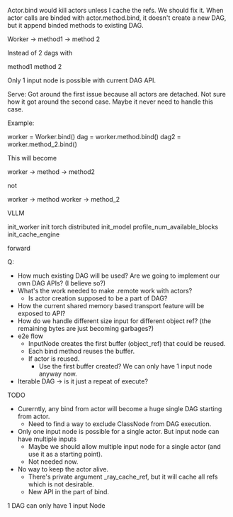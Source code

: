 Actor.bind would kill actors unless I cache the refs. We should fix it.
When actor calls are binded with actor.method.bind, it doesn't create a new DAG, but it append binded methods to existing DAG. 

Worker -> method1
       -> method 2

Instead of 2 dags with

method1
method 2

Only 1 input node is possible with current DAG API.

Serve: Got around the first issue because all actors are detached.
Not sure how it got around the second case. Maybe it never need to handle this case. 

Example:

worker = Worker.bind()
dag = worker.method.bind()
dag2 = worker.method_2.bind()

This will become

worker -> method -> method2

not 

worker -> method
worker -> method_2


VLLM

init_worker
init torch distributed
init_model
profile_num_available_blocks
init_cache_engine

forward

Q:
- How much existing DAG will be used? Are we going to implement our own DAG APIs? (I believe so?)
- What's the work needed to make .remote work with actors?
    - Is actor creation supposed to be a part of DAG?
- How the current shared memory based transport feature will be exposed to API?
- How do we handle different size input for different object ref? (the remaining bytes are just becoming garbages?)
- e2e flow
    - InputNode creates the first buffer (object_ref) that could be reused.
    - Each bind method reuses the buffer.
    - If actor is reused.
        - Use the first buffer created? We can only have 1 input node anyway now.
- Iterable DAG -> is it just a repeat of execute?

TODO
- Curerntly, any bind from actor will become a huge single DAG starting from actor. 
    - Need to find a way to exclude ClassNode from DAG execution. 
- Only one input node is possible for a single actor. But input node can have multiple inputs
    - Maybe we should allow multiple input node for a single actor (and use it as a starting point).
    - Not needed now.
- No way to keep the actor alive.
    - There's private argument _ray_cache_ref, but it will cache all refs which is not desirable.
    - New API in the part of bind.

1 DAG can only have 1 input Node
